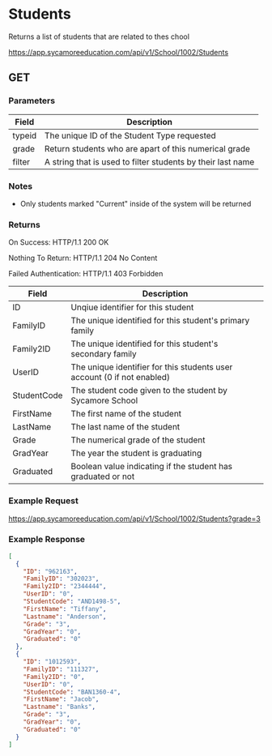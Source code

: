 # Students

Returns a list of students that are related to thes chool

https://app.sycamoreeducation.com/api/v1/School/1002/Students

## GET

### Parameters

| Field | Description |
|-------|-------------|
| typeid | The unique ID of the Student Type requested  |
| grade | Return students who are apart of this numerical grade |
| filter | A string that is used to filter students by their last name |

### Notes
- Only students marked "Current" inside of the system will be returned

### Returns

On Success: HTTP/1.1 200 OK

Nothing To Return: HTTP/1.1 204 No Content

Failed Authentication:  HTTP/1.1 403 Forbidden

| Field      | Description |
|------------|-------------|
| ID      | Unqiue identifier for this student |
| FamilyID   | The unique identified for this student's primary family |
| Family2ID   | The unique identified for this student's secondary family |
| UserID | The unique identifier for this students user account (0 if not enabled)|
| StudentCode | The student code given to the student by Sycamore School |
| FirstName | The first name of the student |
| LastName | The last name of the student |
| Grade | The numerical grade of the student |
| GradYear | The year the student is graduating |
| Graduated | Boolean value indicating if the student has graduated or not 

### Example Request

https://app.sycamoreeducation.com/api/v1/School/1002/Students?grade=3

### Example Response
```json
[
  {
    "ID": "962163",
    "FamilyID": "302023",
    "Family2ID": "2344444",
    "UserID": "0",
    "StudentCode": "AND1498-5",
    "FirstName": "Tiffany",
    "Lastname": "Anderson",
    "Grade": "3",
    "GradYear": "0",
    "Graduated": "0"
  },
  {
    "ID": "1012593",
    "FamilyID": "111327",
    "Family2ID": "0",
    "UserID": "0",
    "StudentCode": "BAN1360-4",
    "FirstName": "Jacob",
    "Lastname": "Banks",
    "Grade": "3",
    "GradYear": "0",
    "Graduated": "0"
  }
]
```
